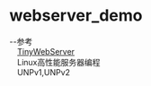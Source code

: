 # webserver_demo
--参考  
&emsp;[TinyWebServer](https://github.com/qinguoyi/TinyWebServer)  
&emsp;Linux高性能服务器编程  
&emsp;UNPv1,UNPv2
